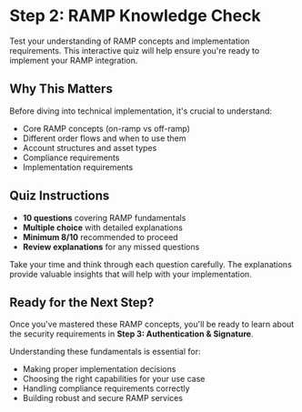 # Step 2: RAMP Knowledge Check

Test your understanding of RAMP concepts and implementation requirements. This interactive quiz will help ensure you're ready to implement your RAMP integration.

## Why This Matters

Before diving into technical implementation, it's crucial to understand:
- Core RAMP concepts (on-ramp vs off-ramp)
- Different order flows and when to use them
- Account structures and asset types
- Compliance requirements
- Implementation requirements

## Quiz Instructions

- **10 questions** covering RAMP fundamentals
- **Multiple choice** with detailed explanations
- **Minimum 8/10** recommended to proceed
- **Review explanations** for any missed questions

Take your time and think through each question carefully. The explanations provide valuable insights that will help with your implementation.

<!--QUIZ_PLACEHOLDER-->

## Ready for the Next Step?

Once you've mastered these RAMP concepts, you'll be ready to learn about the security requirements in **Step 3: Authentication & Signature**.

Understanding these fundamentals is essential for:
- Making proper implementation decisions
- Choosing the right capabilities for your use case
- Handling compliance requirements correctly
- Building robust and secure RAMP services